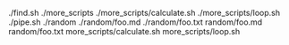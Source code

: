 ./find.sh
./more_scripts
./more_scripts/calculate.sh
./more_scripts/loop.sh
./pipe.sh
./random
./random/foo.md
./random/foo.txt
random/foo.md
random/foo.txt
more_scripts/calculate.sh
more_scripts/loop.sh
